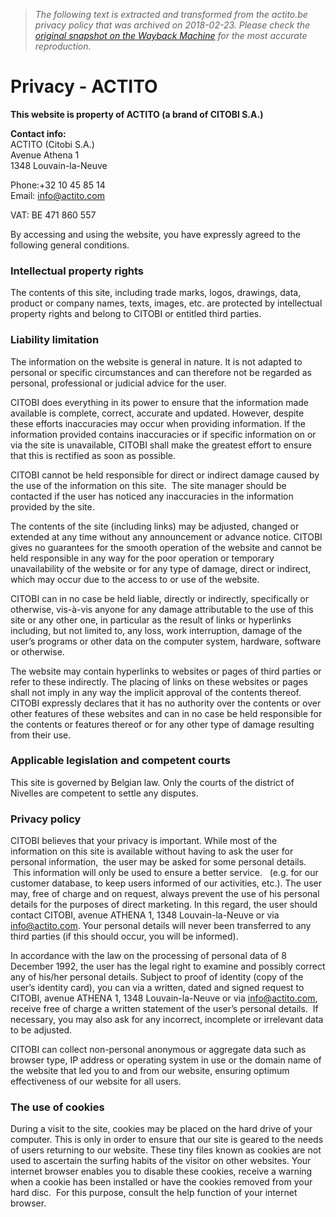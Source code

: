 > *The following text is extracted and transformed from the actito.be privacy policy that was archived on 2018-02-23. Please check the [original snapshot on the Wayback Machine](https://web.archive.org/web/20180223125128id_/http%3A//www.actito.com/en/privacy-2) for the most accurate reproduction.*

# Privacy - ACTITO

**This website is property of ACTITO (a brand of CITOBI S.A.)**

**Contact info:**  
ACTITO (Citobi S.A.)  
Avenue Athena 1  
1348 Louvain-la-Neuve

Phone:+32 10 45 85 14  
Email: [info@actito.com](mailto:info@actito.com)

VAT: BE 471 860 557

By accessing and using the website, you have expressly agreed to the following general conditions.

###  Intellectual property rights

The contents of this site, including trade marks, logos, drawings, data, product or company names, texts, images, etc. are protected by intellectual property rights and belong to CITOBI or entitled third parties.

###  Liability limitation

The information on the website is general in nature. It is not adapted to personal or specific circumstances and can therefore not be regarded as personal, professional or judicial advice for the user.

CITOBI does everything in its power to ensure that the information made available is complete, correct, accurate and updated. However, despite these efforts inaccuracies may occur when providing information. If the information provided contains inaccuracies or if specific information on or via the site is unavailable, CITOBI shall make the greatest effort to ensure that this is rectified as soon as possible.

CITOBI cannot be held responsible for direct or indirect damage caused by the use of the information on this site.  The site manager should be contacted if the user has noticed any inaccuracies in the information provided by the site.

The contents of the site (including links) may be adjusted, changed or extended at any time without any announcement or advance notice. CITOBI gives no guarantees for the smooth operation of the website and cannot be held responsible in any way for the poor operation or temporary unavailability of the website or for any type of damage, direct or indirect, which may occur due to the access to or use of the website.

CITOBI can in no case be held liable, directly or indirectly, specifically or otherwise, vis-à-vis anyone for any damage attributable to the use of this site or any other one, in particular as the result of links or hyperlinks including, but not limited to, any loss, work interruption, damage of the user’s programs or other data on the computer system, hardware, software or otherwise.

The website may contain hyperlinks to websites or pages of third parties or refer to these indirectly. The placing of links on these websites or pages shall not imply in any way the implicit approval of the contents thereof.  CITOBI expressly declares that it has no authority over the contents or over other features of these websites and can in no case be held responsible for the contents or features thereof or for any other type of damage resulting from their use.

###  Applicable legislation and competent courts

This site is governed by Belgian law. Only the courts of the district of Nivelles are competent to settle any disputes.

###  Privacy policy

CITOBI believes that your privacy is important. While most of the information on this site is available without having to ask the user for personal information,  the user may be asked for some personal details.  This information will only be used to ensure a better service.   (e.g. for our customer database, to keep users informed of our activities, etc.). The user may, free of charge and on request, always prevent the use of his personal details for the purposes of direct marketing. In this regard, the user should contact CITOBI, avenue ATHENA 1, 1348 Louvain-la-Neuve or via [info@actito.com](mailto:info@actito.com). Your personal details will never been transferred to any third parties (if this should occur, you will be informed).

In accordance with the law on the processing of personal data of 8 December 1992, the user has the legal right to examine and possibly correct any of his/her personal details. Subject to proof of identity (copy of the user’s identity card), you can via a written, dated and signed request to CITOBI, avenue ATHENA 1, 1348 Louvain-la-Neuve or via [info@actito.com](mailto:info@actito.com), receive free of charge a written statement of the user’s personal details.  If necessary, you may also ask for any incorrect, incomplete or irrelevant data to be adjusted.

CITOBI can collect non-personal anonymous or aggregate data such as browser type, IP address or operating system in use or the domain name of the website that led you to and from our website, ensuring optimum effectiveness of our website for all users.

###  The use of cookies

During a visit to the site, cookies may be placed on the hard drive of your computer. This is only in order to ensure that our site is geared to the needs of users returning to our website. These tiny files known as cookies are not used to ascertain the surfing habits of the visitor on other websites. Your internet browser enables you to disable these cookies, receive a warning when a cookie has been installed or have the cookies removed from your hard disc.  For this purpose, consult the help function of your internet browser.
